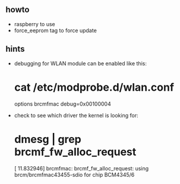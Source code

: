 ## howto
* raspberry to use
* force_eeprom tag to force update

## hints
* debugging for WLAN module can be enabled like this:
    # cat /etc/modprobe.d/wlan.conf
    options brcmfmac debug=0x00100004

* check to see which driver the kernel is looking for:
    # dmesg | grep brcmf_fw_alloc_request
    [   11.832946] brcmfmac: brcmf_fw_alloc_request: using brcm/brcmfmac43455-sdio for chip BCM4345/6

